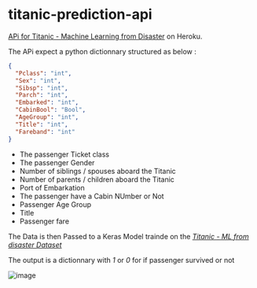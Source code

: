 # titanic-prediction-api
[APi for Titanic - Machine Learning from Disaster](https://titanic-prediction-api-0.herokuapp.com/) on Heroku.


The APi expect a python dictionnary structured as below :

```json
{
  "Pclass": "int",
  "Sex": "int",
  "Sibsp": "int",
  "Parch": "int",
  "Embarked": "int",
  "CabinBool": "Bool",
  "AgeGroup": "int",
  "Title": "int",
  "Fareband": "int"
}
```

   - The passenger Ticket class
   - The passenger Gender
   - Number of siblings / spouses aboard the Titanic	
   - Number of parents / children aboard the Titanic	
   - Port of Embarkation	
   - The passenger have a Cabin NUmber or Not
   - Passenger Age Group
   - Title
   - Passenger fare	
   
   

 The Data is then Passed to a Keras Model trainde on the  [*Titanic - ML from disaster Dataset*](https://www.kaggle.com/competitions/titanic/data)
 
 The output is a dictionnary with *1* or *0* for if passenger survived or not
 
 
 ![image](https://user-images.githubusercontent.com/90383672/197556773-8d633118-5603-4ad4-a777-1900ad5d3d82.png)

